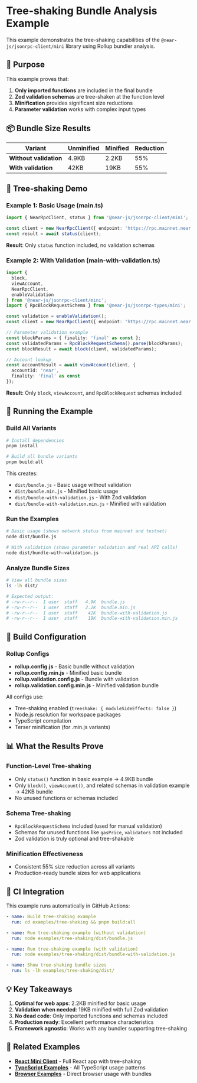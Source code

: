 # Tree-shaking Bundle Analysis Example

This example demonstrates the tree-shaking capabilities of the `@near-js/jsonrpc-client/mini` library using Rollup bundler analysis.

## 🎯 Purpose

This example proves that:

1. **Only imported functions** are included in the final bundle
2. **Zod validation schemas** are tree-shaken at the function level
3. **Minification** provides significant size reductions
4. **Parameter validation** works with complex input types

## 📦 Bundle Size Results

| Variant | Unminified | Minified | Reduction |
|---------|------------|----------|-----------|
| **Without validation** | 4.9KB | 2.2KB | 55% |
| **With validation** | 42KB | 19KB | 55% |

## 🌳 Tree-shaking Demo

### Example 1: Basic Usage (main.ts)
```typescript
import { NearRpcClient, status } from '@near-js/jsonrpc-client/mini';

const client = new NearRpcClient({ endpoint: 'https://rpc.mainnet.near.org' });
const result = await status(client);
```
**Result**: Only `status` function included, no validation schemas

### Example 2: With Validation (main-with-validation.ts)
```typescript
import { 
  block, 
  viewAccount, 
  NearRpcClient, 
  enableValidation 
} from '@near-js/jsonrpc-client/mini';
import { RpcBlockRequestSchema } from '@near-js/jsonrpc-types/mini';

const validation = enableValidation();
const client = new NearRpcClient({ endpoint: 'https://rpc.mainnet.near.org', validation });

// Parameter validation example
const blockParams = { finality: 'final' as const };
const validatedParams = RpcBlockRequestSchema().parse(blockParams);
const blockResult = await block(client, validatedParams);

// Account lookup
const accountResult = await viewAccount(client, { 
  accountId: 'near', 
  finality: 'final' as const 
});
```
**Result**: Only `block`, `viewAccount`, and `RpcBlockRequest` schemas included

## 🚀 Running the Example

### Build All Variants
```bash
# Install dependencies
pnpm install

# Build all bundle variants
pnpm build:all
```

This creates:
- `dist/bundle.js` - Basic usage without validation
- `dist/bundle.min.js` - Minified basic usage  
- `dist/bundle-with-validation.js` - With Zod validation
- `dist/bundle-with-validation.min.js` - Minified with validation

### Run the Examples
```bash
# Basic usage (shows network status from mainnet and testnet)
node dist/bundle.js

# With validation (shows parameter validation and real API calls)
node dist/bundle-with-validation.js
```

### Analyze Bundle Sizes
```bash
# View all bundle sizes
ls -lh dist/

# Expected output:
# -rw-r--r--  1 user  staff   4.9K  bundle.js
# -rw-r--r--  1 user  staff   2.2K  bundle.min.js  
# -rw-r--r--  1 user  staff    42K  bundle-with-validation.js
# -rw-r--r--  1 user  staff    19K  bundle-with-validation.min.js
```

## 🔧 Build Configuration

### Rollup Configs

- **rollup.config.js** - Basic bundle without validation
- **rollup.config.min.js** - Minified basic bundle  
- **rollup.validation.config.js** - Bundle with validation
- **rollup.validation.config.min.js** - Minified validation bundle

All configs use:
- Tree-shaking enabled (`treeshake: { moduleSideEffects: false }`)
- Node.js resolution for workspace packages
- TypeScript compilation
- Terser minification (for .min.js variants)

## 📊 What the Results Prove

### Function-Level Tree-shaking
- Only `status()` function in basic example → 4.9KB bundle
- Only `block()`, `viewAccount()`, and related schemas in validation example → 42KB bundle
- No unused functions or schemas included

### Schema Tree-shaking  
- `RpcBlockRequestSchema` included (used for manual validation)
- Schemas for unused functions like `gasPrice`, `validators` not included
- Zod validation is truly optional and tree-shakable

### Minification Effectiveness
- Consistent 55% size reduction across all variants
- Production-ready bundle sizes for web applications

## 🔄 CI Integration

This example runs automatically in GitHub Actions:

```yaml
- name: Build tree-shaking example
  run: cd examples/tree-shaking && pnpm build:all

- name: Run tree-shaking example (without validation)  
  run: node examples/tree-shaking/dist/bundle.js

- name: Run tree-shaking example (with validation)
  run: node examples/tree-shaking/dist/bundle-with-validation.js

- name: Show tree-shaking bundle sizes
  run: ls -lh examples/tree-shaking/dist/
```

## 💡 Key Takeaways

1. **Optimal for web apps**: 2.2KB minified for basic usage
2. **Validation when needed**: 19KB minified with full Zod validation  
3. **No dead code**: Only imported functions and schemas included
4. **Production ready**: Excellent performance characteristics
5. **Framework agnostic**: Works with any bundler supporting tree-shaking

## 🔗 Related Examples

- **[React Mini Client](../react-mini-client/)** - Full React app with tree-shaking
- **[TypeScript Examples](../typescript/)** - All TypeScript usage patterns
- **[Browser Examples](../../tests/browser/)** - Direct browser usage with bundles